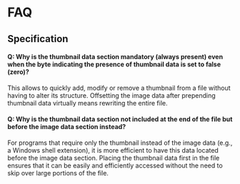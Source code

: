 # FAQ
## Specification
#### Q: Why is the thumbnail data section mandatory (always present) even when the byte indicating the presence of thumbnail data is set to false (zero)?
This allows to quickly add, modify or remove a thumbnail from a file without having to alter its structure. Offsetting the image data after prepending thumbnail data virtually means rewriting the entire file.

#### Q: Why is the thumbnail data section not included at the end of the file but before the image data section instead?
For programs that require only the thumbnail instead of the image data (e.g., a Windows shell extension), it is more efficient to have this data located before the image data section. Placing the thumbnail data first in the file ensures that it can be easily and efficiently accessed without the need to skip over large portions of the file.
